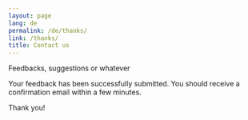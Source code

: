 ```yaml
---
layout: page
lang: de
permalink: /de/thanks/
link: /thanks/
title: Contact us
---
```


Feedbacks, suggestions or whatever

<!-- more -->

Your feedback has been successfully submitted.
You should receive a confirmation email within a few minutes.


Thank you!
